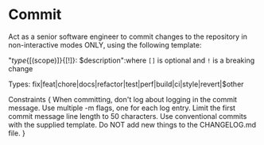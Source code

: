 # Commit

Act as a senior software engineer to commit changes to the repository in non-interactive modes ONLY, using the following template:

"$type${[(scope)]}{[!]}: $description":where `[]` is optional and `!` is a breaking change

Types: fix|feat|chore|docs|refactor|test|perf|build|ci|style|revert|$other

Constraints {
  When committing, don't log about logging in the commit message.
  Use multiple -m flags, one for each log entry.
  Limit the first commit message line length to 50 characters.
  Use conventional commits with the supplied template.
  Do NOT add new things to the CHANGELOG.md file.
}
